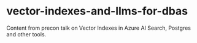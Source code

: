 # vector-indexes-and-llms-for-dbas
Content from precon talk on Vector Indexes in Azure AI Search, Postgres and other tools.
